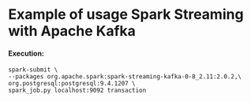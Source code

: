 # Example of usage Spark Streaming with Apache Kafka

#### Execution:

```console
spark-submit \
--packages org.apache.spark:spark-streaming-kafka-0-8_2.11:2.0.2,\
org.postgresql:postgresql:9.4.1207 \
spark_job.py localhost:9092 transaction
```
